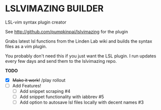 # LSLVIMAZING BUILDER
LSL-vim syntax plugin creator

See http://github.com/pumpkinpai/lslvimazing for the plugin

Grabs latest lsl functions from the Linden Lab wiki and builds the syntax files as a vim plugin.

You probably don't need this if you just want the LSL plugin.  I run updates every few days and send them to the lslvimazing repo.

**TODO**
- [x] ~~Make it work!~~ /play rollout
- [ ] Add Features!
  - [ ] Add snippet scraping #4
  - [ ] Add snippet functionality with iabbrev #5
  - [ ] Add option to autosave lsl files locally with decent names #3
